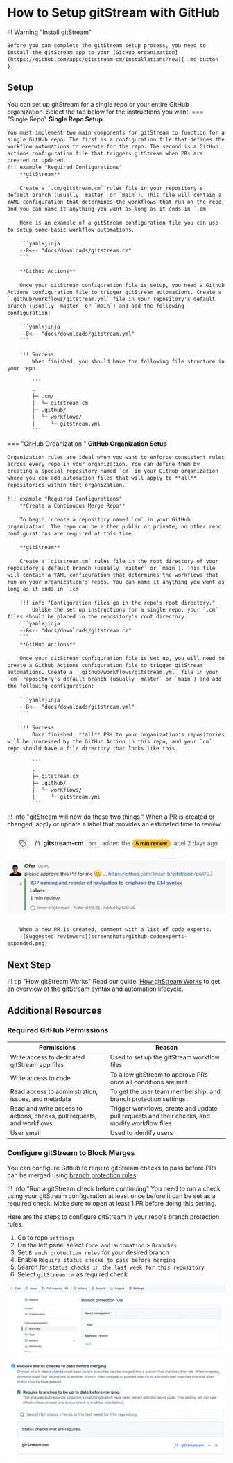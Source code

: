 # How to Setup gitStream with GitHub

!!! Warning "Install gitStream"

    Before you can complete the gitStream setup process, you need to install the gitStream app to your [GitHub organization](https://github.com/apps/gitstream-cm/installations/new){ .md-button }.
## Setup
You can set up gitStream for a single repo or your entire GitHub organization. Select the tab below for the instructions you want.
=== "Single Repo"
    **Single Repo Setup**

    You must implement two main components for gitStream to function for a single GitHub repo. The first is a configuration file that defines the workflow automations to execute for the repo. The second is a GitHub actions configuration file that triggers gitStream when PRs are created or updated.
    !!! example "Required Configurations"
        **gitStream**

        Create a `.cm/gitstream.cm` rules file in your repository's default branch (usually `master` or `main`). This file will contain a YAML configuration that determines the workflows that run on the repo, and you can name it anything you want as long as it ends in `.cm`

        Here is an example of a gitStream configuration file you can use to setup some basic workflow automations.

        ```yaml+jinja
        --8<-- "docs/downloads/gitstream.cm"
        ```

        **Github Actions**

        Once your gitStream configuration file is setup, you need a Github Actions configuration file to trigger gitStream automations. Create a `.github/workflows/gitstream.yml` file in your repository's default branch (usually `master` or `main`) and add the following configuration:

        ```yaml+jinja
        --8<-- "docs/downloads/gitstream.yml"
        ```

        !!! Success
            When finished, you should have the following file structure in your repo.

            ```
            .
            ├─ .cm/
            │  └─ gitstream.cm
            ├─ .github/
            │  └─ workflows/
            │     └─ gitstream.yml
            ```

=== "GitHub Organization "
    **GitHub Organization Setup**

    Organization rules are ideal when you want to enforce consistent rules across every repo in your organization. You can define them by creating a special repository named `cm` in your GitHub organization where you can add automation files that will apply to **all** repositories within that organization.

    !!! example "Required Configurations"
        **Create a Continuous Merge Repo**

        To begin, create a repository named `cm` in your GitHub organization. The repo can be either public or private; no other repo configurations are required at this time.

        **gitStream**

        Create a `gitstream.cm` rules file in the root directory of your repository's default branch (usually `master` or `main`). This file will contain a YAML configuration that determines the workflows that run on your organization's repos. You can name it anything you want as long as it ends in `.cm`

        !!! info "Configuration files go in the repo's root directory."
            Unlike the set up instructions for a single repo, your `.cm` files should be placed in the repository's root directory.
        ```yaml+jinja
        --8<-- "docs/downloads/gitstream.cm"
        ```
        **GitHub Actions**

        Once your gitStream configuration file is set up, you will need to create a Github Actions configuration file to trigger gitStream automations. Create a `.github/workflows/gitstream.yml` file in your `cm` repository's default branch (usually `master` or `main`) and add the following configuration:

        ```yaml+jinja
        --8<-- "docs/downloads/gitstream.yml"
        ```

        !!! Success
            Once finished, **all** PRs to your organization's repositories will be processed by the GitHub Action in this repo, and your `cm` repo should have a file directory that looks like this.

            ```
            .
            ├─ gitstream.cm
            ├─ .github/
            │  └─ workflows/
            │     └─ gitstream.yml
            ```

!!! info "gitStream will now do these two things."
        When a PR is created or changed, apply or update a label that provides an estimated time to review.
        ![Estimated Review Time label](screenshots/etr_label_example.png)
        ![Estimated review time](screenshots/slack-estimated-review-time-example-1-min.png)

        When a new PR is created, comment with a list of code experts.
        ![Suggested reviewers](screenshots/github-codeexperts-expanded.png)
## Next Step
!!! tip "How gitStream Works"
        Read our guide: [How gitStream Works](/how-it-works/) to get an overview of the gitStream syntax and automation lifecycle.
## Additional Resources

### Required GitHub Permissions

| Permissions           | Reason |
|----------------------|-------------------------------------------------------|
| Write access to dedicated gitStream app files | Used to set up the gitStream workflow files |
| Write access to code | To allow gitStream to approve PRs once all conditions are met |
| Read access to administration, issues, and metadata | To get the user team membership, and branch protection settings |
| Read and write access to actions, checks, pull requests, and workflows | Trigger workflows, create and update pull requests and their checks, and modify workflow files |
| User email | Used to identify users |

### Configure gitStream to Block Merges <a name="github-merge-block"></a>
You can configure Github to require gitStream checks to pass before PRs can be merged using [branch protection rules](https://docs.github.com/en/repositories/configuring-branches-and-merges-in-your-repository/defining-the-mergeability-of-pull-requests/about-protected-branches).

!!! info "Run a gitStream check before continuing"
    You need to run a check using your gitStream configuration at least once before it can be set as a required check. Make sure to open at least 1 PR before doing this setting.

Here are the steps to configure gitStream in your repo's branch protection rules.

1. Go to repo `settings`
2. On the left panel select `Code and automation` > `Branches`
3. Set `Branch protection rules` for your desired branch
4. Enable `Require status checks to pass before merging`
5. Search for `status checks in the last week for this repository`
6. Select `gitStream.cm` as required check

![Branch protection rules](/screenshots/branch_protection_in_github.png)

![Required checks](/screenshots/required_checks_in_github.png)
